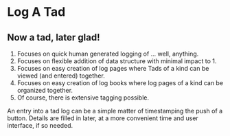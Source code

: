 Log A Tad
=========
Now a tad, later glad!
----------------------

1. Focuses on quick human generated logging of ... well, anything.
2. Focuses on flexible addition of data structure with minimal impact to 1.
3. Focuses on easy creation of log pages where Tads of a kind can be
viewed (and entered) together.
4. Focuses on easy creation of log books where log pages of a kind can be
organized together.
5. Of course, there is extensive tagging possible.

An entry into a tad log can be a simple matter of timestamping the push of a
button.  Details are filled in later, at a more convenient time and user
interface, if so needed.
